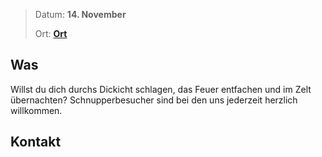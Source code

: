 > Datum: **14. November**
>
> Ort: **[Ort]()**

## Was

Willst du dich durchs Dickicht schlagen, das Feuer entfachen und im Zelt übernachten? Schnupperbesucher sind bei den uns jederzeit herzlich willkommen.

## Kontakt
